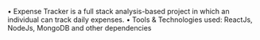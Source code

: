 •	Expense Tracker is a full stack analysis-based project in which an individual can track daily expenses. 
•	Tools & Technologies used: ReactJs, NodeJs, MongoDB and other dependencies 
